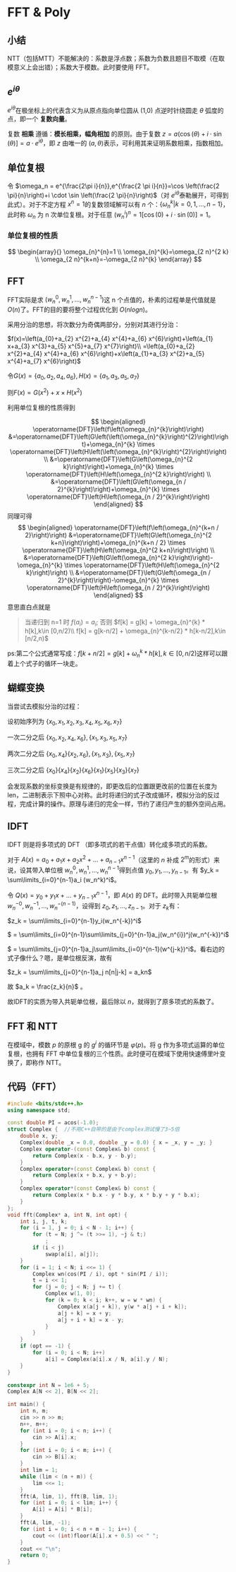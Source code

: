 # FFT & Poly

## 小结

NTT（包括MTT）不能解决的：系数是浮点数；系数为负数且题目不取模（在取模意义上会出错）；系数大于模数。此时要使用 FFT。

## $e^{i\theta}$

$e^{i\theta}$​ 在极坐标上的代表含义为从原点指向单位圆从 (1,0) 点逆时针绕圆走 $\theta$​ 弧度的点，即一个 **复数向量**。

复数 **相乘** 遵循：**模长相乘，幅角相加** 的原则。由于复数 $z = a(\cos ({\theta})+i \cdot \sin (\theta)] = a\cdot e^{i\theta}$​​​，即 $z$​ ​​由唯一的 $(a,\theta)$​ ​​​表示，可利用其来证明系数相乘，指数相加。

## 单位复根

令 $\omega_n = e^{\frac{2\pi i}{n}},e^{\frac{2 \pi i}{n}}=\cos \left(\frac{2 \pi}{n}\right)+i \cdot \sin \left(\frac{2 \pi}{n}\right)$​​（对 $e^{i\theta}$​​ 泰勒展开，可得到此式）。对于不定方程 $x^n=1$​​ 的复数领域解可以有 $n$​​ 个：$\{\omega^k_n|k=0,1,...,n-1\}$​​，此时称 $\omega_n$​​ 为 n 次单位复根。对于任意 $(w_n^i)^n = 1[\cos (0)+i \cdot \sin (0)] = 1$​​​ 。

### 单位复根的性质

$$
\begin{array}{}
\omega_{n}^{n}=1 \\
\omega_{n}^{k}=\omega_{2 n}^{2 k} \\
\omega_{2 n}^{k+n}=-\omega_{2 n}^{k}
\end{array}
$$

## FFT

FFT实际是求 $(w_n^0,w_n^1,...,w_n^{n-1})$​​​ ​这 n 个点值的，朴素的过程单是代值就是 $O(n)$​​​​ 了。FFT的目的要将整个过程优化到 $O(nlogn)$​​​​。

采用分治的思想，将次数分为奇偶两部分，分别对其进行分治：

$f(x)=\left(a_{0}+a_{2} x^{2}+a_{4} x^{4}+a_{6} x^{6}\right)+\left(a_{1} x+a_{3} x^{3}+a_{5} x^{5}+a_{7} x^{7}\right)\\
=\left(a_{0}+a_{2} x^{2}+a_{4} x^{4}+a_{6} x^{6}\right)+x\left(a_{1}+a_{3} x^{2}+a_{5} x^{4}+a_{7} x^{6}\right)$

令$G(x) = \{a_0,a_2,a_4,a_6\},H(x) = \{a_1,a_3,a_5,a_7\}$

则$F(x)=G\left(x^{2}\right)+x \times H\left(x^{2}\right)$

利用单位复根的性质得到

$$
\begin{aligned}
\operatorname{DFT}\left(f\left(\omega_{n}^{k}\right)\right) &=\operatorname{DFT}\left(G\left(\left(\omega_{n}^{k}\right)^{2}\right)\right)+\omega_{n}^{k} \times \operatorname{DFT}\left(H\left(\left(\omega_{n}^{k}\right)^{2}\right)\right) \\
&=\operatorname{DFT}\left(G\left(\omega_{n}^{2 k}\right)\right)+\omega_{n}^{k} \times \operatorname{DFT}\left(H\left(\omega_{n}^{2 k}\right)\right) \\
&=\operatorname{DFT}\left(G\left(\omega_{n / 2}^{k}\right)\right)+\omega_{n}^{k} \times \operatorname{DFT}\left(H\left(\omega_{n / 2}^{k}\right)\right)
\end{aligned}
$$
同理可得
$$
\begin{aligned}
\operatorname{DFT}\left(f\left(\omega_{n}^{k+n / 2}\right)\right) &=\operatorname{DFT}\left(G\left(\omega_{n}^{2 k+n}\right)\right)+\omega_{n}^{k+n / 2} \times \operatorname{DFT}\left(H\left(\omega_{n}^{2 k+n}\right)\right) \\
&=\operatorname{DFT}\left(G\left(\omega_{n}^{2 k}\right)\right)-\omega_{n}^{k} \times \operatorname{DFT}\left(H\left(\omega_{n}^{2 k}\right)\right) \\
&=\operatorname{DFT}\left(G\left(\omega_{n / 2}^{k}\right)\right)-\omega_{n}^{k} \times \operatorname{DFT}\left(H\left(\omega_{n / 2}^{k}\right)\right)
\end{aligned}
$$
意思直白点就是
> 当递归到 n=1 时 $f(a_i) = a_i$​;
> 否则 $f[k] = g[k] + \omega_{n}^{k} * h[k],k\in [0,n/2)\\
f[k] = g[k-n/2] + \omega_{n}^{k-n/2} * h[k-n/2],k\in [n/2,n)$​

ps:第二个公式通常写成：$f[k+n/2] = g[k] + \omega_{n}^{k} * h[k],k\in [0,n/2)$这样可以跟着上个式子的循环一块走。

## 蝴蝶变换

当尝试去模拟分治的过程：

$\text { 设初始序列为 }\left\{x_{0}, x_{1}, x_{2}, x_{3}, x_{4}, x_{5}, x_{6}, x_{7}\right\}$

$\text { 一次二分之后 }\left\{x_{0}, x_{2}, x_{4}, x_{6}\right\},\left\{x_{1}, x_{3}, x_{5}, x_{7}\right\}$

$\text { 两次二分之后 }\left\{x_{0}, x_{4}\right\}\left\{x_{2}, x_{6}\right\},\left\{x_{1}, x_{3}\right\},\left\{x_{5}, x_{7}\right\}$

$\text { 三次二分之后 }\left\{x_{0}\right\}\left\{x_{4}\right\}\left\{x_{2}\right\}\left\{x_{6}\right\}\left\{x_{1}\right\}\left\{x_{5}\right\}\left\{x_{3}\right\}\left\{x_{7}\right\}$


会发现系数的坐标变换是有规律的，即更改后的位置跟更改前的位置在长度为 len，二进制表示下照中心对称。此时将递归的式子改成循环，模拟分治的反过程，完成计算的操作。原理与递归的完全一样，节约了递归产生的额外空间占用。

## IDFT

IDFT 则是将多项式的 DFT （即多项式的若干点值）转化成多项式的系数。

对于 $A(x)=a_{0}+a_{1} x+a_{2} x^{2}+\ldots+a_{n-1} x^{n-1}$​（这里的 $n$​ 补成 $2^m$ ​的形式）来说，设其带入单位根 $w_n^0,w_n^1,\dots,w_n^{n-1}$ ​得到点值 $y_0,y_1,\dots,y_{n-1}$​。有 $y_k = \sum\limits_{i=0}^{n-1}a_i (w_n^k)^i$​。

令 $Q(x) = y_0 + y_1x + \dots + y_{n-1}x^{n-1}$​​​​ ，即 $A(x)$​ 的 DFT。此时带入共轭单位根 $w_n^{-0},w_n^{-1},\dots,w_n^{-(n-1)}$​，设得到 $z_0,z_1,\dots,z_{n-1}$​。对于 $z_k$​​​ ​有：

$z_k = \sum\limits_{i=0}^{n-1}y_i(w_n^{-k})^i$

$ = \sum\limits_{i=0}^{n-1}\sum\limits_{j=0}^{n-1}a_j(w_n^{i})^j(w_n^{-k})^i$

$ = \sum\limits_{j=0}^{n-1}a_j\sum\limits_{i=0}^{n-1}(w^{j-k})^i$​。看右边的式子像什么？嗯，是单位根反演，故有

$z_k = \sum\limits_{j=0}^{n-1}a_j n[n|j-k] = a_kn$

故 $a_k = \frac{z_k}{n}$​​ 。

故IDFT的实质为带入共轭单位根，最后除以 $n$​，就得到了原多项式的系数了。

## FFT 和 NTT

在模域中，模数 $p$ 的原根 g 的 $g^i$ 的循环节是 $\varphi(p)$。将 g 作为多项式运算的单位复根，也拥有 FFT 中单位复根的三个性质。此时便可在模域下使用快速傅里叶变换了，即称作 NTT。

## 代码（FFT）

```cpp
#include <bits/stdc++.h>
using namespace std;

const double PI = acos(-1.0);
struct Complex {  //不用C++自带的是由于complex测试慢了3~5倍
    double x, y;
    Complex(double _x = 0.0, double _y = 0.0) { x = _x, y = _y; }
    Complex operator-(const Complex& b) const {
        return Complex(x - b.x, y - b.y);
    }
    Complex operator+(const Complex& b) const {
        return Complex(x + b.x, y + b.y);
    }
    Complex operator*(const Complex& b) const {
        return Complex(x * b.x - y * b.y, x * b.y + y * b.x);
    }
};
void fft(Complex* a, int N, int opt) {
    int i, j, t, k;
    for (i = 1, j = 0; i < N - 1; i++) {
        for (t = N; j ^= (t >>= 1), ~j & t;)
            ;
        if (i < j)
            swap(a[i], a[j]);
    }
    for (i = 1; i < N; i <<= 1) {
        Complex wn(cos(PI / i), opt * sin(PI / i));
        t = i << 1;
        for (j = 0; j < N; j += t) {
            Complex w(1, 0);
            for (k = 0; k < i; k++, w = w * wn) {
                Complex x(a[j + k]), y(w * a[j + i + k]);
                a[j + k] = x + y;
                a[j + i + k] = x - y;
            }
        }
    }
    if (opt == -1) {
        for (i = 0; i < N; i++)
            a[i] = Complex(a[i].x / N, a[i].y / N);
    }
}

constexpr int N = 1e6 + 5;
Complex A[N << 2], B[N << 2];

int main() {
    int n, m;
    cin >> n >> m;
    n++, m++;
    for (int i = 0; i < n; i++) {
        cin >> A[i].x;
    }
    for (int i = 0; i < m; i++) {
        cin >> B[i].x;
    }
    int lim = 1;
    while (lim < (n + m)) {
        lim <<= 1;
    }
    fft(A, lim, 1), fft(B, lim, 1);
    for (int i = 0; i < lim; i++) {
        A[i] = A[i] * B[i];
    }
    fft(A, lim, -1);
    for (int i = 0; i < n + m - 1; i++) {
        cout << (int)floor(A[i].x + 0.5) << " ";
    }
    cout << "\n";
    return 0;
}
```



